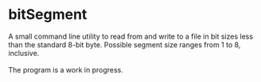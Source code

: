 # bitSegment

A small command line utility to read from and write to a file in 
bit sizes less than the standard 8-bit byte. Possible segment size 
ranges from 1 to 8, inclusive.\
\
The program is a work in progress.
